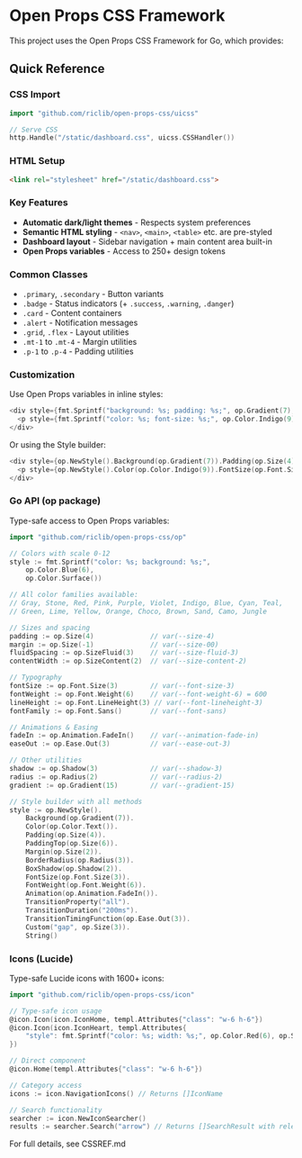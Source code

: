 # Open Props CSS Framework

This project uses the Open Props CSS Framework for Go, which provides:

## Quick Reference

### CSS Import
```go
import "github.com/riclib/open-props-css/uicss"

// Serve CSS
http.Handle("/static/dashboard.css", uicss.CSSHandler())
```

### HTML Setup
```html
<link rel="stylesheet" href="/static/dashboard.css">
```

### Key Features
- **Automatic dark/light themes** - Respects system preferences
- **Semantic HTML styling** - `<nav>`, `<main>`, `<table>` etc. are pre-styled
- **Dashboard layout** - Sidebar navigation + main content area built-in
- **Open Props variables** - Access to 250+ design tokens

### Common Classes
- `.primary`, `.secondary` - Button variants
- `.badge` - Status indicators (+ `.success`, `.warning`, `.danger`)
- `.card` - Content containers
- `.alert` - Notification messages
- `.grid`, `.flex` - Layout utilities
- `.mt-1` to `.mt-4` - Margin utilities
- `.p-1` to `.p-4` - Padding utilities

### Customization
Use Open Props variables in inline styles:
```go
<div style={fmt.Sprintf("background: %s; padding: %s;", op.Gradient(7), op.Size(4))}>
  <p style={fmt.Sprintf("color: %s; font-size: %s;", op.Color.Indigo(9), op.Font.Size(3))}>Custom styled</p>
</div>
```

Or using the Style builder:
```go
<div style={op.NewStyle().Background(op.Gradient(7)).Padding(op.Size(4)).String()}>
  <p style={op.NewStyle().Color(op.Color.Indigo(9)).FontSize(op.Font.Size(3)).String()}>Custom styled</p>
</div>
```

### Go API (op package)
Type-safe access to Open Props variables:
```go
import "github.com/riclib/open-props-css/op"

// Colors with scale 0-12
style := fmt.Sprintf("color: %s; background: %s;", 
    op.Color.Blue(6), 
    op.Color.Surface())

// All color families available:
// Gray, Stone, Red, Pink, Purple, Violet, Indigo, Blue, Cyan, Teal,
// Green, Lime, Yellow, Orange, Choco, Brown, Sand, Camo, Jungle

// Sizes and spacing
padding := op.Size(4)              // var(--size-4)
margin := op.Size(-1)              // var(--size-00)
fluidSpacing := op.SizeFluid(3)    // var(--size-fluid-3)
contentWidth := op.SizeContent(2)  // var(--size-content-2)

// Typography
fontSize := op.Font.Size(3)        // var(--font-size-3)
fontWeight := op.Font.Weight(6)    // var(--font-weight-6) = 600
lineHeight := op.Font.LineHeight(3) // var(--font-lineheight-3)
fontFamily := op.Font.Sans()       // var(--font-sans)

// Animations & Easing
fadeIn := op.Animation.FadeIn()    // var(--animation-fade-in)
easeOut := op.Ease.Out(3)          // var(--ease-out-3)

// Other utilities
shadow := op.Shadow(3)             // var(--shadow-3)
radius := op.Radius(2)             // var(--radius-2)
gradient := op.Gradient(15)        // var(--gradient-15)

// Style builder with all methods
style := op.NewStyle().
    Background(op.Gradient(7)).
    Color(op.Color.Text()).
    Padding(op.Size(4)).
    PaddingTop(op.Size(6)).
    Margin(op.Size(2)).
    BorderRadius(op.Radius(3)).
    BoxShadow(op.Shadow(2)).
    FontSize(op.Font.Size(3)).
    FontWeight(op.Font.Weight(6)).
    Animation(op.Animation.FadeIn()).
    TransitionProperty("all").
    TransitionDuration("200ms").
    TransitionTimingFunction(op.Ease.Out(3)).
    Custom("gap", op.Size(3)).
    String()
```

### Icons (Lucide)
Type-safe Lucide icons with 1600+ icons:
```go
import "github.com/riclib/open-props-css/icon"

// Type-safe icon usage
@icon.Icon(icon.IconHome, templ.Attributes{"class": "w-6 h-6"})
@icon.Icon(icon.IconHeart, templ.Attributes{
    "style": fmt.Sprintf("color: %s; width: %s;", op.Color.Red(6), op.Size(5)),
})

// Direct component
@icon.Home(templ.Attributes{"class": "w-6 h-6"})

// Category access
icons := icon.NavigationIcons() // Returns []IconName

// Search functionality
searcher := icon.NewIconSearcher()
results := searcher.Search("arrow") // Returns []SearchResult with relevance
```

For full details, see CSSREF.md